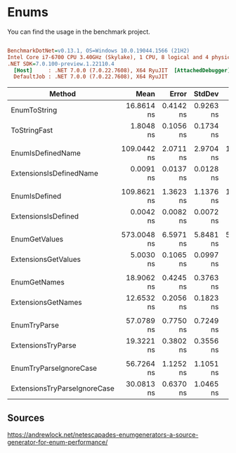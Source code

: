 # Enums

You can find the usage in the benchmark project.

``` ini

BenchmarkDotNet=v0.13.1, OS=Windows 10.0.19044.1566 (21H2)
Intel Core i7-6700 CPU 3.40GHz (Skylake), 1 CPU, 8 logical and 4 physical cores
.NET SDK=7.0.100-preview.1.22110.4
  [Host]     : .NET 7.0.0 (7.0.22.7608), X64 RyuJIT  [AttachedDebugger]
  DefaultJob : .NET 7.0.0 (7.0.22.7608), X64 RyuJIT


```
|                       Method |        Mean |     Error |    StdDev |      Median | Ratio | RatioSD |  Gen 0 | Allocated |
|----------------------------- |------------:|----------:|----------:|------------:|------:|--------:|-------:|----------:|
|                 EnumToString |  16.8614 ns | 0.4142 ns | 0.9263 ns |  16.6442 ns |  1.00 |    0.00 | 0.0057 |      24 B |
|                 ToStringFast |   1.8048 ns | 0.1056 ns | 0.1734 ns |   1.8346 ns |  0.11 |    0.01 |      - |         - |
|                              |             |           |           |             |       |         |        |           |
|            EnumIsDefinedName | 109.0442 ns | 2.0711 ns | 2.9704 ns | 108.2193 ns | 1.000 |    0.00 | 0.0057 |      24 B |
|      ExtensionsIsDefinedName |   0.0091 ns | 0.0137 ns | 0.0128 ns |   0.0000 ns | 0.000 |    0.00 |      - |         - |
|                              |             |           |           |             |       |         |        |           |
|                EnumIsDefined | 109.8621 ns | 1.3623 ns | 1.1376 ns | 109.8714 ns | 1.000 |    0.00 | 0.0057 |      24 B |
|          ExtensionsIsDefined |   0.0042 ns | 0.0082 ns | 0.0072 ns |   0.0000 ns | 0.000 |    0.00 |      - |         - |
|                              |             |           |           |             |       |         |        |           |
|                EnumGetValues | 573.0048 ns | 6.5971 ns | 5.8481 ns | 572.2688 ns | 1.000 |    0.00 | 0.0401 |     168 B |
|          ExtensionsGetValues |   5.0030 ns | 0.1065 ns | 0.0997 ns |   5.0259 ns | 0.009 |    0.00 | 0.0115 |      48 B |
|                              |             |           |           |             |       |         |        |           |
|                 EnumGetNames |  18.9062 ns | 0.4245 ns | 0.3763 ns |  18.8923 ns |  1.00 |    0.00 | 0.0153 |      64 B |
|           ExtensionsGetNames |  12.6532 ns | 0.2056 ns | 0.1823 ns |  12.6932 ns |  0.67 |    0.01 | 0.0153 |      64 B |
|                              |             |           |           |             |       |         |        |           |
|                 EnumTryParse |  57.0789 ns | 0.7750 ns | 0.7249 ns |  56.9494 ns |  1.00 |    0.00 |      - |         - |
|           ExtensionsTryParse |  19.3221 ns | 0.3802 ns | 0.3556 ns |  19.2651 ns |  0.34 |    0.01 |      - |         - |
|                              |             |           |           |             |       |         |        |           |
|       EnumTryParseIgnoreCase |  56.7264 ns | 1.1252 ns | 1.1051 ns |  56.7234 ns |  1.00 |    0.00 |      - |         - |
| ExtensionsTryParseIgnoreCase |  30.0813 ns | 0.6370 ns | 1.0465 ns |  29.6373 ns |  0.53 |    0.02 |      - |         - |

## Sources

https://andrewlock.net/netescapades-enumgenerators-a-source-generator-for-enum-performance/
